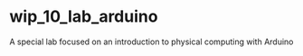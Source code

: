 wip_10_lab_arduino
==================

A special lab focused on an introduction to physical computing with Arduino
